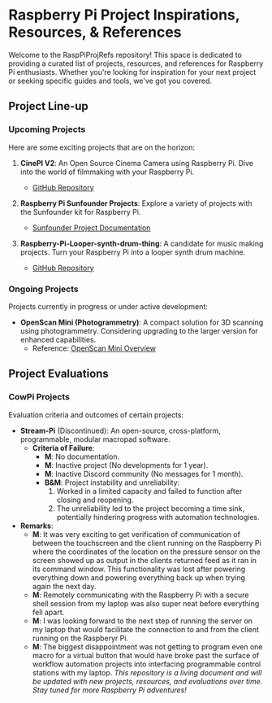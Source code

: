 # Raspberry Pi Project Inspirations, Resources, & References

Welcome to the RaspPiProjRefs repository! This space is dedicated to providing a curated list of projects, resources, and references for Raspberry Pi enthusiasts. Whether you're looking for inspiration for your next project or seeking specific guides and tools, we've got you covered.

## Project Line-up

### Upcoming Projects

Here are some exciting projects that are on the horizon:

1. **CinePI V2**: An Open Source Cinema Camera using Raspberry Pi. Dive into the world of filmmaking with your Raspberry Pi.
   - [GitHub Repository](https://github.com/schoolpost/CinePI)

2. **Raspberry Pi Sunfounder Projects**: Explore a variety of projects with the Sunfounder kit for Raspberry Pi.
   - [Sunfounder Project Documentation](https://docs.sunfounder.com/projects/raphael-kit/en/latest/index.html)

3. **Raspberry-Pi-Looper-synth-drum-thing**: A candidate for music making projects. Turn your Raspberry Pi into a looper synth drum machine.
   - [GitHub Repository](https://github.com/otem/Raspberry-Pi-Looper-synth-drum-thing)

### Ongoing Projects

Projects currently in progress or under active development:

- **OpenScan Mini (Photogrammetry)**: A compact solution for 3D scanning using photogrammetry. Considering upgrading to the larger version for enhanced capabilities.
  - Reference: [OpenScan Mini Overview](https://www.youtube.com/watch?v=dwRMK9LzBBc)

## Project Evaluations

### CowPi Projects

Evaluation criteria and outcomes of certain projects:

- **Stream-Pi** (Discontinued): An open-source, cross-platform, programmable, modular macropad software.
  - **Criteria of Failure**:
    - **M**: No documentation.
    - **M**: Inactive project (No developments for 1 year).
    - **M**: Inactive Discord community (No messages for 1 month).
    - **B&M**: Project instability and unreliability:
      1. Worked in a limited capacity and failed to function after closing and reopening.
      2. The unreliability led to the project becoming a time sink, potentially hindering progress with automation technologies.
- **Remarks**: 
  - **M**: It was very exciting to get verification of communication of between the touchscreen and the client running on the Raspberry Pi where the coordinates of the location on the pressure sensor on the screen showed up as output in the clients returned feed as it ran in its command window. This functionality was lost after powering everything down and powering everything back up when trying again the next day. 
  - **M**: Remotely communicating with the Raspberry Pi with a secure shell session from my laptop was also super neat before everything fell apart. 
  - **M**: I was looking forward to the next step of running the server on my laptop that would facilitate the connection to and from the client running on the Raspberyr Pi. 
  - **M**: The biggest disappointment was not getting to program even one macro for a virtual button that would have broke past the surface of workflow automation projects into interfacing programmable control stations with my laptop.
_This repository is a living document and will be updated with new projects, resources, and evaluations over time. Stay tuned for more Raspberry Pi adventures!_
